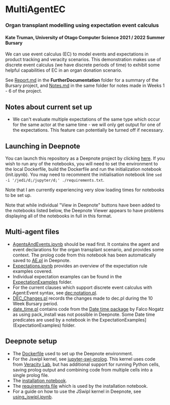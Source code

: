 # MultiAgentEC
### Organ transplant modelling using expectation event calculus 
#### Kate Truman, University of Otago Computer Science 2021 / 2022 Summer Bursary


We can use event calculus (EC) to model events and expectations in product tracking and veracity scenarios. This demonstration makes use of discrete event calculus (we have discrete periods of time) to exhibit some helpful capabilities of EC in an organ donation scenario.

See [Report.md](FurtherDocumentation/Report.md) in the **FurtherDocumentation** folder for a summary of the Bursary project, and [Notes.md](FurtherDocumentation/Notes.md) in the same folder for notes made in Weeks 1 - 6 of the project.

## Notes about current set up
- We can't evaluate multiple expectations of the same type which occur for the same actor at the same time - we will only get output for one of the expectations. This feature can potentially be turned off if necessary.

## Launching in Deepnote
You can launch this repository as a Deepnote project by clicking [here](https://deepnote.com/launch?url=https%3A%2F%2Fgithub.com%2Fkatetruman%2FMultiAgentEC). 
If you wish to run any of the notebooks, you will need to set the environment to the local Dockerfile, build the Dockerfile and run the initialization notebook (init.ipynb). You may need to recomment the initialisation notebook line `sed -i '/jedi/d;/jupyter/d;' ./requirements.txt`.

Note that I am currently experiencing very slow loading times for notebooks to be set up.

Note that while individual "View in Deepnote" buttons have been added to the notebooks listed below, the Deepnote Viewer appears to have problems displaying all of the notebooks in full in this format.

## Multi-agent files

- [AgentsAndEvents.ipynb](AgentsAndEvents.ipynb) should be read first. It contains the agent and event declarations for the organ transplant scenario, and provides some context. The prolog code from this notebook has been automatically saved to [AE.pl](AE.pl) in Deepnote.
- [Expectations.ipynb](Expectations.ipynb) provides an overview of the expectation rule examples covered.
- Individual expectation examples can be found in the [ExpectationExamples](ExpectationExamples) folder.
- For the current clauses which support discrete event calculus with Agent:Event syntax, see [dec:notation.pl](dec:notation.pl).
- [DEC_Changes.pl](DEC_Changes.pl) records the changes made to dec.pl during the 10 Week Bursary period.
- [date_time.pl](date_time.pl) contains code from the [Date time package](https://github.com/fnogatz/date_time) by Falco Nogatz as using pack_install was not possible in Deepnote. Some Date time predicates are used by a notebook in the ExpectationExamples](ExpectationExamples) folder.

## Deepnote setup
- The [Dockerfile](Dockerfile) used to set up the Deepnote environment.
- For the Jswipl kernel, see [jupyter-swi-prolog](jupyter-swi-prolog). This kernel uses code from [Veracity Lab](https://github.com/veracitylab/jupyter-swi-prolog), but has additional support for running Python cells, saving prolog output and combining code from multiple cells into a single prolog file.
- The [installation notebook](init.ipynb).
- The [requirements file](requirements.txt) which is used by the installation notebook.
- For a guide on how to use the JSwipl kernel in Deepnote, see [using_jswipl.ipynb](using_jswipl.ipynb).


